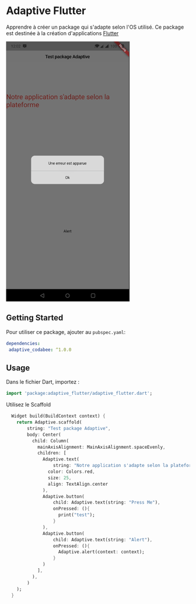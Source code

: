 # Adaptive Flutter

Apprendre à créer un package qui s'adapte selon l'OS utilisé.
Ce package est destinée à la création d'applications [Flutter](https://flutter.io)

![ScreenShot](https://github.com/fabienlierville/adaptive_flutter/blob/master/screenshots/screen01.PNG)

## Getting Started

Pour utiliser ce package, ajouter au `pubspec.yaml`:

```yaml
dependencies:
 adaptive_codabee: ^1.0.0
```

## Usage

Dans le fichier Dart, importez :
```dart
import 'package:adaptive_flutter/adaptive_flutter.dart';
```

Utilisez le Scaffold
```dart
  Widget build(BuildContext context) {
    return Adaptive.scaffold(
        string: "Test package Adaptive",
        body: Center(
          child: Column(
            mainAxisAlignment: MainAxisAlignment.spaceEvenly,
            children: [
              Adaptive.text(
                  string: "Notre application s'adapte selon la plateforme",
                color: Colors.red,
                size: 25,
                align: TextAlign.center
              ),
              Adaptive.button(
                  child: Adaptive.text(string: "Press Me"),
                  onPressed: (){
                    print("test");
                  }
              ),
              Adaptive.button(
                  child: Adaptive.text(string: "Alert"),
                  onPressed: (){
                    Adaptive.alert(context: context);
                  }
              )
            ],
          ),
        )
    );
  }
```

